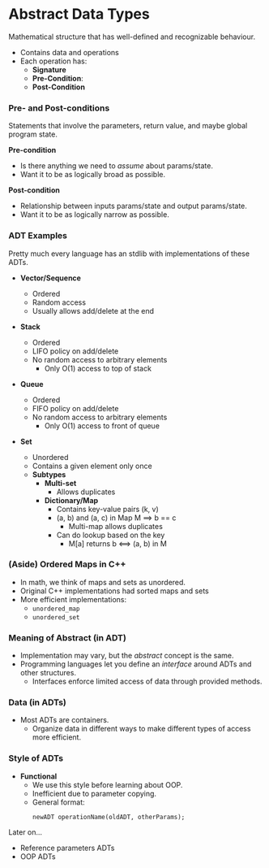 # Abstract Data Types

Mathematical structure that has well-defined and recognizable behaviour.
* Contains data and operations
* Each operation has:
    * **Signature**
    * **Pre-Condition**:
    * **Post-Condition**

### Pre- and Post-conditions

Statements that involve the parameters, return value, and maybe global program state.

**Pre-condition**

* Is there anything we need to *assume* about params/state.
* Want it to be as logically broad as possible.

**Post-condition**

* Relationship between inputs params/state and output params/state.
* Want it to be as logically narrow as possible.

### ADT Examples

Pretty much every language has an stdlib with implementations of these ADTs.

* **Vector/Sequence**
    * Ordered
    * Random access
    * Usually allows add/delete at the end
* **Stack**
    * Ordered
    * LIFO policy on add/delete
    * No random access to arbitrary elements
        * Only O(1) access to top of stack
* **Queue**
    * Ordered
    * FIFO policy on add/delete
    * No random access to arbitrary elements
        * Only O(1) access to front of queue

* **Set**
    * Unordered
    * Contains a given element only once
    * **Subtypes**
        * **Multi-set**
            * Allows duplicates
        * **Dictionary/Map**
            * Contains key-value pairs (k, v)
            * (a, b) and (a, c) in Map M ==> b == c
                * Multi-map allows duplicates
            * Can do lookup based on the key
                * M[a] returns b <==> (a, b) in M

### (Aside) Ordered Maps in C++

* In math, we think of maps and sets as unordered.
* Original C++ implementations had sorted maps and sets
* More efficient implementations:
    * `unordered_map`
    * `unordered_set`

### Meaning of Abstract (in ADT)

* Implementation may vary, but the *abstract* concept is the same.
* Programming languages let you define an *interface* around ADTs and other structures.
    * Interfaces enforce limited access of data through provided methods.

### Data (in ADTs)

* Most ADTs are containers.
    * Organize data in different ways to make different types of access more efficient.

### Style of ADTs

* **Functional**
    * We use this style before learning about OOP.
    * Inefficient due to parameter copying.
    * General format:
        ```
        newADT operationName(oldADT, otherParams);
        ```

Later on...
* Reference parameters ADTs
* OOP ADTs